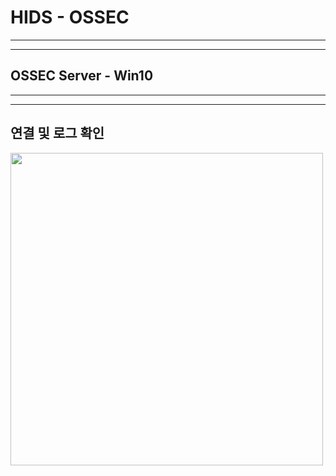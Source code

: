 
# HIDS - OSSEC
---

---
## OSSEC Server - Win10
---
---
**연결 및 로그 확인**
---
<img src="https://github.com/user-attachments/assets/3e80ca91-d88a-4941-805a-a012493b8d0a" width=500 height=500>





